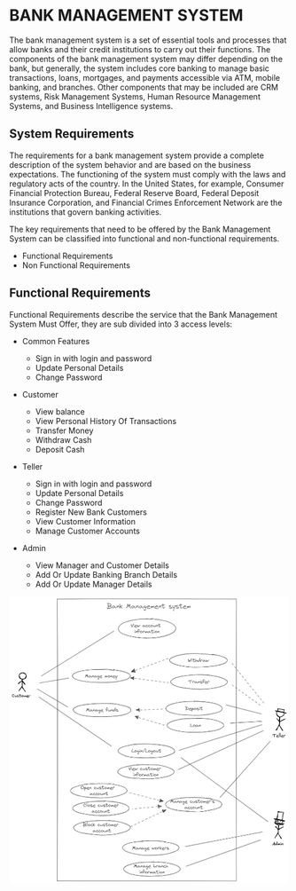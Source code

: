 # BANK MANAGEMENT SYSTEM

The bank management system is a set of essential tools and processes that allow banks and their credit institutions to carry out their functions. The components of the bank management system may differ depending on the bank, but generally, the system includes core banking to manage basic transactions, loans, mortgages, and payments accessible via ATM, mobile banking, and branches. Other components that may be included are CRM systems, Risk Management Systems, Human Resource Management Systems, and Business Intelligence systems.

## System Requirements
The requirements for a bank management system provide a complete description of the system behavior and are based on the business expectations. The functioning of the system must comply with the laws and regulatory acts of the country. In the United States, for example, Consumer Financial Protection Bureau, Federal Reserve Board, Federal Deposit Insurance Corporation, and Financial Crimes Enforcement Network are the institutions that govern banking activities.

The key requirements that need to be offered by the Bank Management System can be classified into functional and non-functional requirements.


- Functional Requirements
- Non Functional Requirements


## Functional Requirements

Functional Requirements describe the service that the Bank Management System Must Offer, they are sub divided into 3 access levels:
- Common Features
    * Sign in with login and password
    * Update Personal Details
    * Change Password

- Customer
    * View balance
    * View Personal History Of Transactions
    * Transfer Money
    * Withdraw Cash
    * Deposit Cash
- Teller
    * Sign in with login and password
    * Update Personal Details
    * Change Password
    * Register New Bank Customers
    * View Customer Information
    * Manage Customer Accounts
    
- Admin
    * View Manager and Customer Details
    * Add Or Update Banking Branch Details
    * Add Or Update Manager Details


![alt text](https://github.com/NiranjanLearning1/BMS/blob/development/BMSDiagram.png?raw=true)
